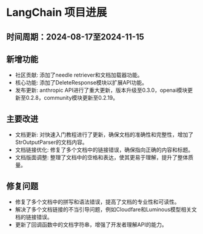 # LangChain 项目进展

## 时间周期：2024-08-17至2024-11-15

## 新增功能
- 社区贡献: 添加了needle retriever和文档加载器功能。
- 核心功能: 添加了DeleteResponse模块以扩展API功能。
- 发布更新: anthropic API进行了重大更新，版本升级至0.3.0，openai模块更新至0.2.8，community模块更新至0.2.19。

## 主要改进
- 文档更新: 对快速入门教程进行了更新，确保文档的准确性和完整性，增加了StrOutputParser的文档内容。
- 文档链接优化: 修复了多个文档中的链接错误，确保指向正确的内容和标题。
- 文档版面调整: 整理了文档中的空格和表达，使其更易于理解，提升了整体质量。

## 修复问题
- 修复了多个文档中的拼写和语法错误，提高了文档的专业性和可读性。
- 解决了多个文档链接的不当引导问题，例如Cloudfare和Luminous模型相关文档的链接错误。
- 更新了回调函数中的文档字符串，增强了开发者理解API的能力。